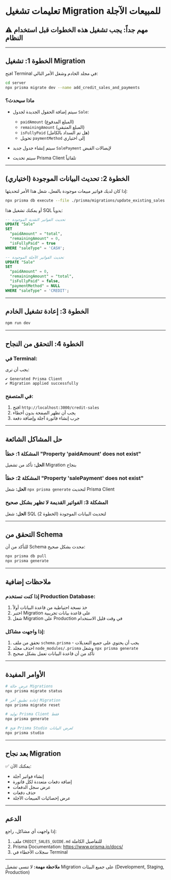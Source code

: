  # تعليمات تشغيل Migration للمبيعات الآجلة

## ⚠️ مهم جداً: يجب تشغيل هذه الخطوات قبل استخدام النظام

---

## الخطوة 1: تشغيل Migration

افتح Terminal في مجلد الخادم وشغل الأمر التالي:

```bash
cd server
npx prisma migrate dev --name add_credit_sales_and_payments
```

### ماذا سيحدث؟
- سيتم إضافة الحقول الجديدة لجدول `Sale`:
  - `paidAmount` (المبلغ المدفوع)
  - `remainingAmount` (المبلغ المتبقي)
  - `isFullyPaid` (هل تم السداد بالكامل)
  - تحويل `paymentMethod` إلى اختياري

- سيتم إنشاء جدول جديد `SalePayment` لإيصالات القبض

- سيتم تحديث Prisma Client تلقائياً

---

## الخطوة 2: تحديث البيانات الموجودة (اختياري)

إذا كان لديك فواتير مبيعات موجودة بالفعل، شغل هذا الأمر لتحديثها:

```bash
npx prisma db execute --file ./prisma/migrations/update_existing_sales.sql
```

أو يمكنك تشغيل هذا SQL يدوياً:

```sql
-- تحديث الفواتير النقدية الموجودة
UPDATE "Sale"
SET 
  "paidAmount" = "total",
  "remainingAmount" = 0,
  "isFullyPaid" = true
WHERE "saleType" = 'CASH';

-- تحديث الفواتير الآجلة الموجودة
UPDATE "Sale"
SET 
  "paidAmount" = 0,
  "remainingAmount" = "total",
  "isFullyPaid" = false,
  "paymentMethod" = NULL
WHERE "saleType" = 'CREDIT';
```

---

## الخطوة 3: إعادة تشغيل الخادم

```bash
npm run dev
```

---

## الخطوة 4: التحقق من النجاح

### في Terminal:
يجب أن ترى:
```
✔ Generated Prisma Client
✔ Migration applied successfully
```

### في المتصفح:
1. افتح `http://localhost:3000/credit-sales`
2. يجب أن تظهر الصفحة بدون أخطاء
3. جرب إنشاء فاتورة آجلة وإضافة دفعة

---

## حل المشاكل الشائعة

### المشكلة 1: خطأ "Property 'paidAmount' does not exist"
**الحل:** تأكد من تشغيل Migration بنجاح

### المشكلة 2: خطأ "Property 'salePayment' does not exist"
**الحل:** شغل `npx prisma generate` لتحديث Prisma Client

### المشكلة 3: الفواتير القديمة لا تظهر بشكل صحيح
**الحل:** شغل SQL لتحديث البيانات الموجودة (الخطوة 2)

---

## التحقق من Schema

للتأكد من أن Schema محدث بشكل صحيح:

```bash
npx prisma db pull
npx prisma generate
```

---

## ملاحظات إضافية

### إذا كنت تستخدم Production Database:
1. خذ نسخة احتياطية من قاعدة البيانات أولاً
2. اختبر Migration على قاعدة بيانات تجريبية
3. شغل Migration على Production في وقت قليل الاستخدام

### إذا واجهت مشاكل:
1. تحقق من ملف `schema.prisma` - يجب أن يحتوي على جميع التعديلات
2. احذف مجلد `node_modules/.prisma` وشغل `npx prisma generate`
3. تأكد من أن قاعدة البيانات تعمل بشكل صحيح

---

## الأوامر المفيدة

```bash
# عرض حالة Migrations
npx prisma migrate status

# إعادة تطبيق آخر Migration
npx prisma migrate reset

# توليد Prisma Client فقط
npx prisma generate

# فتح Prisma Studio لعرض البيانات
npx prisma studio
```

---

## بعد نجاح Migration

✅ يمكنك الآن:
- إنشاء فواتير آجلة
- إضافة دفعات متعددة لكل فاتورة
- عرض سجل الدفعات
- حذف دفعات
- عرض إحصائيات المبيعات الآجلة

---

## الدعم

إذا واجهت أي مشاكل، راجع:
1. ملف `CREDIT_SALES_GUIDE.md` للتفاصيل الكاملة
2. Prisma Documentation: https://www.prisma.io/docs/
3. سجلات الأخطاء في Terminal

---

**ملاحظة مهمة:** لا تنسى تشغيل Migration على جميع البيئات (Development, Staging, Production)

